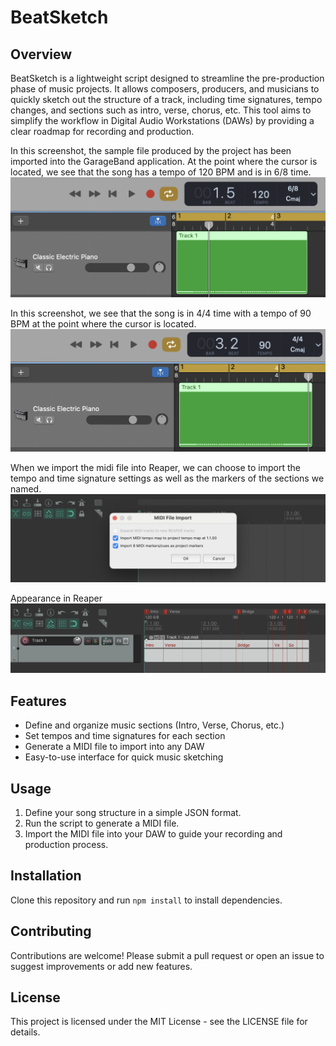 # BeatSketch

## Overview
BeatSketch is a lightweight script designed to streamline the pre-production phase of music projects. It allows composers, producers, and musicians to quickly sketch out the structure of a track, including time signatures, tempo changes, and sections such as intro, verse, chorus, etc. This tool aims to simplify the workflow in Digital Audio Workstations (DAWs) by providing a clear roadmap for recording and production.

In this screenshot, the sample file produced by the project has been imported into the GarageBand application. At the point where the cursor is located, we see that the song has a tempo of 120 BPM and is in 6/8 time.
![Alt text](/files/ss-garage-band-01.png?raw=true "Imported Midi in Garage Band")

In this screenshot, we see that the song is in 4/4 time with a tempo of 90 BPM at the point where the cursor is located.
![Alt text](/files/ss-garage-band-02.png?raw=true "Imported Midi in Garage Band")


When we import the midi file into Reaper, we can choose to import the tempo and time signature settings as well as the markers of the sections we named.
![Alt text](/files/ss-reaper-02.png?raw=true "Imported Midi in Garage Band")

Appearance in Reaper
![Alt text](/files/ss-reaper-01.png?raw=true "Imported Midi in Garage Band")

## Features
- Define and organize music sections (Intro, Verse, Chorus, etc.)
- Set tempos and time signatures for each section
- Generate a MIDI file to import into any DAW
- Easy-to-use interface for quick music sketching

## Usage
1. Define your song structure in a simple JSON format.
2. Run the script to generate a MIDI file.
3. Import the MIDI file into your DAW to guide your recording and production process.

## Installation
Clone this repository and run `npm install` to install dependencies.

## Contributing
Contributions are welcome! Please submit a pull request or open an issue to suggest improvements or add new features.

## License
This project is licensed under the MIT License - see the LICENSE file for details.

